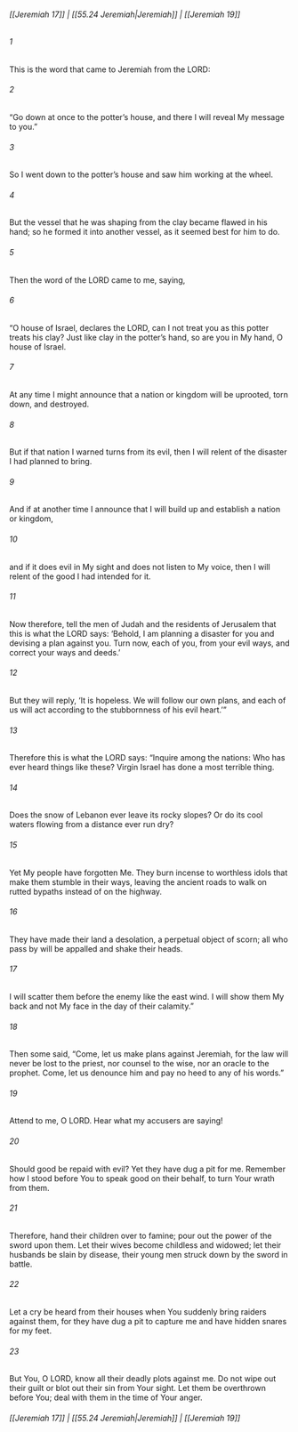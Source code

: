 
###### [[Jeremiah 17]] | [[55.24 Jeremiah|Jeremiah]] | [[Jeremiah 19]]

###### 1
This is the word that came to Jeremiah from the LORD:
###### 2
“Go down at once to the potter’s house, and there I will reveal My message to you.”
###### 3
So I went down to the potter’s house and saw him working at the wheel.
###### 4
But the vessel that he was shaping from the clay became flawed in his hand; so he formed it into another vessel, as it seemed best for him to do.
###### 5
Then the word of the LORD came to me, saying,
###### 6
“O house of Israel, declares the LORD, can I not treat you as this potter treats his clay? Just like clay in the potter’s hand, so are you in My hand, O house of Israel.
###### 7
At any time I might announce that a nation or kingdom will be uprooted, torn down, and destroyed.
###### 8
But if that nation I warned turns from its evil, then I will relent of the disaster I had planned to bring.
###### 9
And if at another time I announce that I will build up and establish a nation or kingdom,
###### 10
and if it does evil in My sight and does not listen to My voice, then I will relent of the good I had intended for it.
###### 11
Now therefore, tell the men of Judah and the residents of Jerusalem that this is what the LORD says: ‘Behold, I am planning a disaster for you and devising a plan against you. Turn now, each of you, from your evil ways, and correct your ways and deeds.’
###### 12
But they will reply, ‘It is hopeless. We will follow our own plans, and each of us will act according to the stubbornness of his evil heart.’”
###### 13
Therefore this is what the LORD says: “Inquire among the nations: Who has ever heard things like these? Virgin Israel has done a most terrible thing.
###### 14
Does the snow of Lebanon ever leave its rocky slopes? Or do its cool waters flowing from a distance ever run dry?
###### 15
Yet My people have forgotten Me. They burn incense to worthless idols that make them stumble in their ways, leaving the ancient roads to walk on rutted bypaths instead of on the highway.
###### 16
They have made their land a desolation, a perpetual object of scorn; all who pass by will be appalled and shake their heads.
###### 17
I will scatter them before the enemy like the east wind. I will show them My back and not My face in the day of their calamity.”
###### 18
Then some said, “Come, let us make plans against Jeremiah, for the law will never be lost to the priest, nor counsel to the wise, nor an oracle to the prophet. Come, let us denounce him and pay no heed to any of his words.”
###### 19
Attend to me, O LORD. Hear what my accusers are saying!
###### 20
Should good be repaid with evil? Yet they have dug a pit for me. Remember how I stood before You to speak good on their behalf, to turn Your wrath from them.
###### 21
Therefore, hand their children over to famine; pour out the power of the sword upon them. Let their wives become childless and widowed; let their husbands be slain by disease, their young men struck down by the sword in battle.
###### 22
Let a cry be heard from their houses when You suddenly bring raiders against them, for they have dug a pit to capture me and have hidden snares for my feet.
###### 23
But You, O LORD, know all their deadly plots against me. Do not wipe out their guilt or blot out their sin from Your sight. Let them be overthrown before You; deal with them in the time of Your anger.

###### [[Jeremiah 17]] | [[55.24 Jeremiah|Jeremiah]] | [[Jeremiah 19]]
